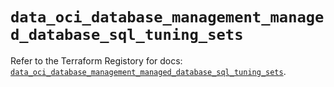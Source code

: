 # `data_oci_database_management_managed_database_sql_tuning_sets`

Refer to the Terraform Registory for docs: [`data_oci_database_management_managed_database_sql_tuning_sets`](https://registry.terraform.io/providers/oracle/oci/6.18.0/docs/data-sources/database_management_managed_database_sql_tuning_sets).

